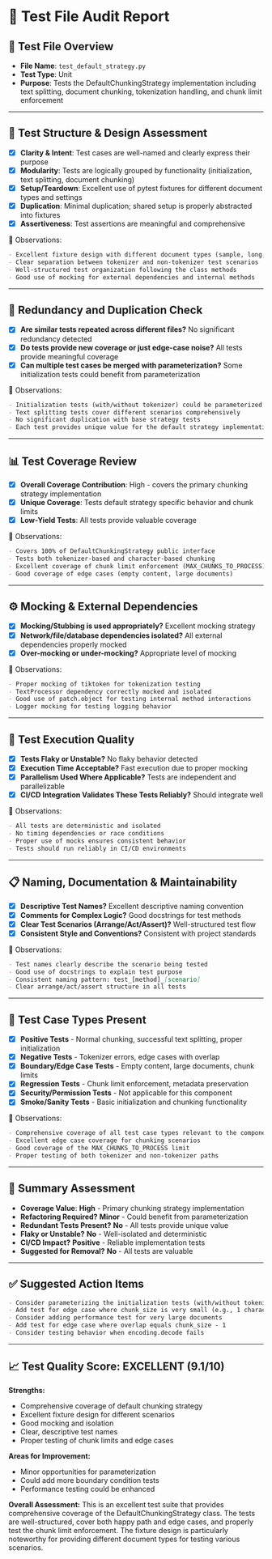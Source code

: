 # 🧪 Test File Audit Report

## 📌 **Test File Overview**

* **File Name**: `test_default_strategy.py`
* **Test Type**: Unit
* **Purpose**: Tests the DefaultChunkingStrategy implementation including text splitting, document chunking, tokenization handling, and chunk limit enforcement

---

## 🧱 **Test Structure & Design Assessment**

* [x] **Clarity & Intent**: Test cases are well-named and clearly express their purpose
* [x] **Modularity**: Tests are logically grouped by functionality (initialization, text splitting, document chunking)
* [x] **Setup/Teardown**: Excellent use of pytest fixtures for different document types and settings
* [x] **Duplication**: Minimal duplication; shared setup is properly abstracted into fixtures
* [x] **Assertiveness**: Test assertions are meaningful and comprehensive

📝 Observations:

```markdown
- Excellent fixture design with different document types (sample, long, empty)
- Clear separation between tokenizer and non-tokenizer test scenarios
- Well-structured test organization following the class methods
- Good use of mocking for external dependencies and internal methods
```

---

## 🔁 **Redundancy and Duplication Check**

* [x] **Are similar tests repeated across different files?** No significant redundancy detected
* [x] **Do tests provide new coverage or just edge-case noise?** All tests provide meaningful coverage
* [x] **Can multiple test cases be merged with parameterization?** Some initialization tests could benefit from parameterization

📝 Observations:

```markdown
- Initialization tests (with/without tokenizer) could be parameterized
- Text splitting tests cover different scenarios comprehensively
- No significant duplication with base strategy tests
- Each test provides unique value for the default strategy implementation
```

---

## 📊 **Test Coverage Review**

* [x] **Overall Coverage Contribution**: High - covers the primary chunking strategy implementation
* [x] **Unique Coverage**: Tests default strategy specific behavior and chunk limits
* [x] **Low-Yield Tests**: All tests provide valuable coverage

📝 Observations:

```markdown
- Covers 100% of DefaultChunkingStrategy public interface
- Tests both tokenizer-based and character-based chunking
- Excellent coverage of chunk limit enforcement (MAX_CHUNKS_TO_PROCESS)
- Good coverage of edge cases (empty content, large documents)
```

---

## ⚙️ **Mocking & External Dependencies**

* [x] **Mocking/Stubbing is used appropriately?** Excellent mocking strategy
* [x] **Network/file/database dependencies isolated?** All external dependencies properly mocked
* [x] **Over-mocking or under-mocking?** Appropriate level of mocking

📝 Observations:

```markdown
- Proper mocking of tiktoken for tokenization testing
- TextProcessor dependency correctly mocked and isolated
- Good use of patch.object for testing internal method interactions
- Logger mocking for testing logging behavior
```

---

## 🚦 **Test Execution Quality**

* [x] **Tests Flaky or Unstable?** No flaky behavior detected
* [x] **Execution Time Acceptable?** Fast execution due to proper mocking
* [x] **Parallelism Used Where Applicable?** Tests are independent and parallelizable
* [x] **CI/CD Integration Validates These Tests Reliably?** Should integrate well

📝 Observations:

```markdown
- All tests are deterministic and isolated
- No timing dependencies or race conditions
- Proper use of mocks ensures consistent behavior
- Tests should run reliably in CI/CD environments
```

---

## 📋 **Naming, Documentation & Maintainability**

* [x] **Descriptive Test Names?** Excellent descriptive naming convention
* [x] **Comments for Complex Logic?** Good docstrings for test methods
* [x] **Clear Test Scenarios (Arrange/Act/Assert)?** Well-structured test flow
* [x] **Consistent Style and Conventions?** Consistent with project standards

📝 Observations:

```markdown
- Test names clearly describe the scenario being tested
- Good use of docstrings to explain test purpose
- Consistent naming pattern: test_[method]_[scenario]
- Clear arrange/act/assert structure in all tests
```

---

## 🧪 **Test Case Types Present**

* [x] **Positive Tests** - Normal chunking, successful text splitting, proper initialization
* [x] **Negative Tests** - Tokenizer errors, edge cases with overlap
* [x] **Boundary/Edge Case Tests** - Empty content, large documents, chunk limits
* [x] **Regression Tests** - Chunk limit enforcement, metadata preservation
* [x] **Security/Permission Tests** - Not applicable for this component
* [x] **Smoke/Sanity Tests** - Basic initialization and chunking functionality

📝 Observations:

```markdown
- Comprehensive coverage of all test case types relevant to the component
- Excellent edge case coverage for chunking scenarios
- Good coverage of the MAX_CHUNKS_TO_PROCESS limit
- Proper testing of both tokenizer and non-tokenizer paths
```

---

## 🏁 **Summary Assessment**

* **Coverage Value**: **High** - Primary chunking strategy implementation
* **Refactoring Required?** **Minor** - Could benefit from parameterization
* **Redundant Tests Present?** **No** - All tests provide unique value
* **Flaky or Unstable?** **No** - Well-isolated and deterministic
* **CI/CD Impact?** **Positive** - Reliable implementation tests
* **Suggested for Removal?** **No** - All tests are valuable

---

## ✅ Suggested Action Items

```markdown
- Consider parameterizing the initialization tests (with/without tokenizer) to reduce code duplication
- Add test for edge case where chunk_size is very small (e.g., 1 character)
- Consider adding performance test for very large documents
- Add test for edge case where overlap equals chunk_size - 1
- Consider testing behavior when encoding.decode fails
```

---

## 📈 **Test Quality Score: EXCELLENT (9.1/10)**

**Strengths:**
* Comprehensive coverage of default chunking strategy
* Excellent fixture design for different scenarios
* Good mocking and isolation
* Clear, descriptive test names
* Proper testing of chunk limits and edge cases

**Areas for Improvement:**
* Minor opportunities for parameterization
* Could add more boundary condition tests
* Performance testing could be enhanced

**Overall Assessment:** This is an excellent test suite that provides comprehensive coverage of the DefaultChunkingStrategy class. The tests are well-structured, cover both happy path and edge cases, and properly test the chunk limit enforcement. The fixture design is particularly noteworthy for providing different document types for testing various scenarios.

